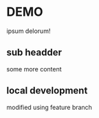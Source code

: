 # DEMO

ipsum delorum!

## sub headder

some more content

## local development

modified using feature branch

